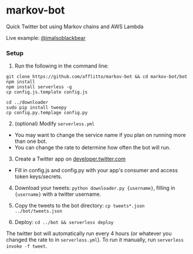 # markov-bot
Quick Twitter bot using Markov chains and AWS Lambda

Live example: [@imalsoblackbear](https://twitter.com/imalsoblackbear)

### Setup
1. Run the following in the command line:
```
git clone https://github.com/afflitto/markov-bot && cd markov-bot/bot
npm install
npm install serverless -g
cp config.js.template config.js

cd ../downloader
sudo pip install tweepy
cp config.py.templage config.py
```

2. (optional) Modify `serverless.yml`
  * You may want to change the service name if you plan on running more than one bot.
  * You can change the rate to determine how often the bot will run.

3. Create a Twitter app on [developer.twitter.com](developer.twitter.com)
  * Fill in config.js and config.py with your app's consumer and access token keys/secrets.

4. Download your tweets: `python downloader.py {username}`, filling in `{username}` with a twitter username.

5. Copy the tweets to the bot directory: `cp tweets*.json ../bot/tweets.json`

6. Deploy: `cd ../bot && serverless deploy`

The twitter bot will automatically run every 4 hours (or whatever you changed the rate to in `serverless.yml`). To run it manually, run `serverless invoke -f tweet`.
